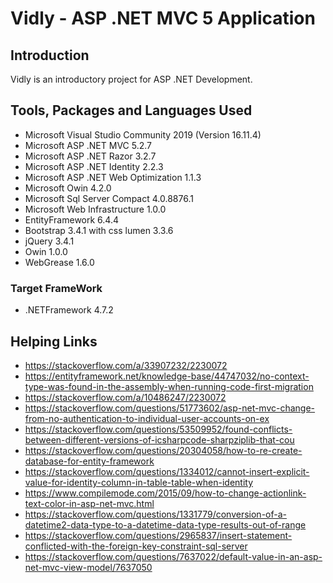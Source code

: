 # Vidly - ASP .NET MVC 5 Application
## Introduction
Vidly is an introductory project for ASP .NET Development.

## Tools, Packages and Languages Used
- Microsoft Visual Studio Community 2019 (Version 16.11.4)
- Microsoft ASP .NET MVC 5.2.7
- Microsoft ASP .NET Razor 3.2.7
- Microsoft ASP .NET Identity 2.2.3
- Microsoft ASP .NET Web Optimization 1.1.3
- Microsoft Owin 4.2.0
- Microsoft Sql Server Compact 4.0.8876.1
- Microsoft Web Infrastructure 1.0.0
- EntityFramework 6.4.4
- Bootstrap 3.4.1 with css lumen 3.3.6
- jQuery 3.4.1
- Owin 1.0.0
- WebGrease 1.6.0

### Target FrameWork
- .NETFramework 4.7.2

## Helping Links
- https://stackoverflow.com/a/33907232/2230072
- https://entityframework.net/knowledge-base/44747032/no-context-type-was-found-in-the-assembly-when-running-code-first-migration
- https://stackoverflow.com/a/10486247/2230072
- https://stackoverflow.com/questions/51773602/asp-net-mvc-change-from-no-authentication-to-individual-user-accounts-on-ex
- https://stackoverflow.com/questions/53509952/found-conflicts-between-different-versions-of-icsharpcode-sharpziplib-that-cou
- https://stackoverflow.com/questions/20304058/how-to-re-create-database-for-entity-framework
- https://stackoverflow.com/questions/1334012/cannot-insert-explicit-value-for-identity-column-in-table-table-when-identity
- https://www.compilemode.com/2015/09/how-to-change-actionlink-text-color-in-asp-net-mvc.html
- https://stackoverflow.com/questions/1331779/conversion-of-a-datetime2-data-type-to-a-datetime-data-type-results-out-of-range
- https://stackoverflow.com/questions/2965837/insert-statement-conflicted-with-the-foreign-key-constraint-sql-server
- https://stackoverflow.com/questions/7637022/default-value-in-an-asp-net-mvc-view-model/7637050
